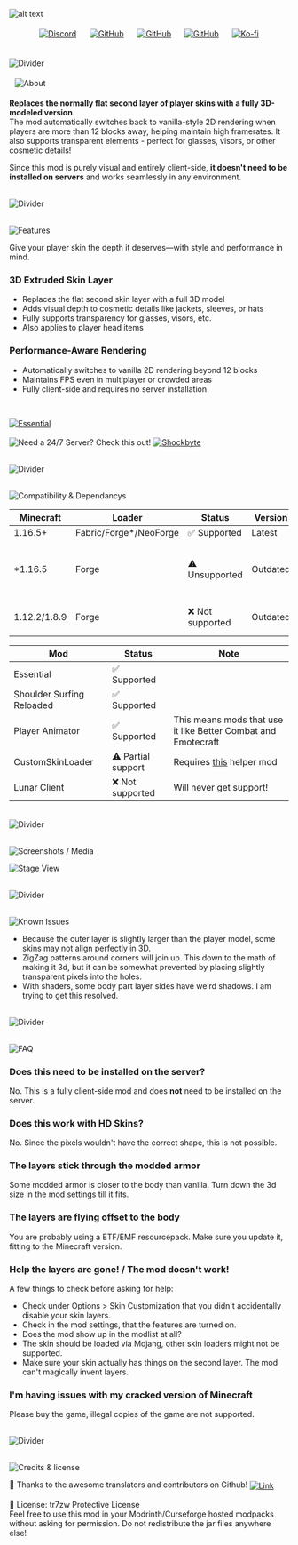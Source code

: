 ![alt text](https://tr7zw.github.io/uikit/banner/header_3d_skinlayers.png)

<p align="center" style="text-align: center;">
  <a href="https://discord.gg/caVV5eXekm"><img src="https://tr7zw.github.io/uikit/social_buttons_icon/Discord-Button-64.png" alt="Discord" style="margin: 5px 10px;"></a>
  <a href="https://github.com/tr7zw/3d-Skin-Layers"><img src="https://tr7zw.github.io/uikit/social_buttons_icon/Github-Button-64.png" alt="GitHub" style="margin: 5px 10px;"></a>
  <a href="https://modrinth.com/mod/3dskinlayers"><img src="https://tr7zw.github.io/uikit/social_buttons_icon/Modrinth-Button-64.png" alt="GitHub" style="margin: 5px 10px;"></a>
  <a href="https://www.curseforge.com/minecraft/mc-mods/skin-layers-3d"><img src="https://tr7zw.github.io/uikit/social_buttons_icon/Curseforge-Button-64.png" alt="GitHub" style="margin: 5px 10px;"></a>
  <a href="https://ko-fi.com/tr7zw"><img src="https://tr7zw.github.io/uikit/social_buttons_icon/Kofi-Button-64.png" alt="Ko-fi" style="margin: 5px 10px;"></a>
</p>

<br>![Divider](https://tr7zw.github.io/uikit/divider_faded/Divider_03.png)

<img src="https://tr7zw.github.io/uikit/headlines/large/About.png" alt="About" style="margin: 5px 10px;">


**Replaces the normally flat second layer of player skins with a fully 3D-modeled version.**  
The mod automatically switches back to vanilla-style 2D rendering when players are more than 12 blocks away, helping maintain high framerates. It also supports transparent elements - perfect for glasses, visors, or other cosmetic details!

Since this mod is purely visual and entirely client-side, **it doesn't need to be installed on servers** and works seamlessly in any environment.

<br>![Divider](https://tr7zw.github.io/uikit/divider_faded/Divider_03.png)

<br>![Features](https://tr7zw.github.io/uikit/headlines/large/Features.png)

Give your player skin the depth it deserves—with style and performance in mind.

### 3D Extruded Skin Layer
- Replaces the flat second skin layer with a full 3D model
- Adds visual depth to cosmetic details like jackets, sleeves, or hats
- Fully supports transparency for glasses, visors, etc.
- Also applies to player head items

### Performance-Aware Rendering
- Automatically switches to vanilla 2D rendering beyond 12 blocks
- Maintains FPS even in multiplayer or crowded areas
- Fully client-side and requires no server installation

<br>

[![Essential](https://tr7zw.github.io/uikit/banner/essential_1.png)](http://essential.gg)<br><br>
![Need a 24/7 Server? Check this out!](https://tr7zw.github.io/uikit/banner/shockbyte_divider.png)
[![Shockbyte](https://tr7zw.github.io/uikit/banner/shockbyte_small.png)](http://bit.ly/4bczSJY)

<br>![Divider](https://tr7zw.github.io/uikit/divider_faded/Divider_03.png)

<br>![Compatibility & Dependancys](https://tr7zw.github.io/uikit/headlines/medium/Compatibility%20&%20Dependancys.png)

| Minecraft    | Loader                 | Status          | Version  | Note                                                 |
| ------------ | ---------------------- | --------------- | -------- | ---------------------------------------------------- |
| 1.16.5+      | Fabric/Forge*/NeoForge | ✅ Supported     | Latest   |                                                      |
| *1.16.5      | Forge                  | ⚠️ Unsupported   | Outdated | Unsupported, until it gets support for JarInJar mods |
| 1.12.2/1.8.9 | Forge                  | ❌ Not supported | Outdated | Might get new updates at some point                  |

| Mod                       | Status            | Note                                                                                      |
| ------------------------- | ----------------- | ----------------------------------------------------------------------------------------- |
| Essential                 | ✅ Supported       |                                                                                           |
| Shoulder Surfing Reloaded | ✅ Supported       |                                                                                           |
| Player Animator           | ✅ Supported       | This means mods that use it like Better Combat and Emotecraft                             |
| CustomSkinLoader          | ⚠️ Partial support | Requires [this](https://modrinth.com/mod/skinlayers3d-customskinloader-bridge) helper mod |
| Lunar Client              | ❌ Not supported   | Will never get support!                                                                   |

<br>![Divider](https://tr7zw.github.io/uikit/divider_faded/Divider_03.png)

<br>![Screenshots / Media](https://tr7zw.github.io/uikit/headlines/medium/Screenshots%20Media.png)


![Stage View](https://raw.githubusercontent.com/tr7zw/3d-Skin-Layers/1.19/img/MC_NU_HEADER.png)

<br>![Divider](https://tr7zw.github.io/uikit/divider_faded/Divider_03.png)

<br>![Known Issues](https://tr7zw.github.io/uikit/headlines/medium/Known%20Issues.png)

- Because the outer layer is slightly larger than the player model, some skins may not align perfectly in 3D.
- ZigZag patterns around corners will join up. This down to the math of making it 3d, but it can be somewhat prevented by placing slightly transparent pixels into the holes.
- With shaders, some body part layer sides have weird shadows. I am trying to get this resolved.

<br>![Divider](https://tr7zw.github.io/uikit/divider_faded/Divider_03.png)

<br>![FAQ](https://tr7zw.github.io/uikit/headlines/medium/FAQ.png)

### Does this need to be installed on the server?

No. This is a fully client-side mod and does **not** need to be installed on the server.

### Does this work with HD Skins?

No. Since the pixels wouldn't have the correct shape, this is not possible.

### The layers stick through the modded armor

Some modded armor is closer to the body than vanilla. Turn down the 3d size in the mod settings till it fits.

### The layers are flying offset to the body

You are probably using a ETF/EMF resourcepack. Make sure you update it, fitting to the Minecraft version.

### Help the layers are gone! / The mod doesn't work!

A few things to check before asking for help:
- Check under Options > Skin Customization that you didn't accidentally disable your skin layers.
- Check in the mod settings, that the features are turned on.
- Does the mod show up in the modlist at all?
- The skin should be loaded via Mojang, other skin loaders might not be supported.
- Make sure your skin actually has things on the second layer. The mod can't magically invent layers.

### I'm having issues with my cracked version of Minecraft

Please buy the game, illegal copies of the game are not supported.

<br>![Divider](https://tr7zw.github.io/uikit/divider_faded/Divider_03.png)

<br>![Credits & license](https://tr7zw.github.io/uikit/headlines/medium/Credits%20&%20License.png)

👤 Thanks to the awesome translators and contributors on Github! 
<a href="https://github.com/tr7zw/3d-Skin-Layers/graphs/contributors">
  <img src="https://tr7zw.github.io/uikit/links/underlined/more_details.png" style="vertical-align: middle;" alt="Link">
</a> <br><br>
📄 License: tr7zw Protective License <br>
Feel free to use this mod in your Modrinth/Curseforge hosted modpacks without asking for permission. Do not redistribute the jar files anywhere else!